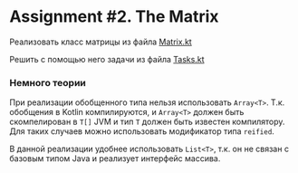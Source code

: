 # Assignment #2. The Matrix

Реализовать класс матрицы из файла [Matrix.kt](./Matrix.kt)

Решить с помощью него задачи из файла [Tasks.kt](./Tasks.kt)

### Немного теории

При реализации обобщенного типа нельзя использовать `Array<T>`.
Т.к. обобщения в Kotlin  компилируются, и `Array<T>` должен быть
скомпелирован в `T[]` JVM и тип `T` должен быть известен компилятору.
Для таких случаев можно использовать модификатор типа `reified`.

В данной реализации удобнее использовать `List<T>`, т.к. он не связан с
базовым типом Java и реализует интерфейс массива.
